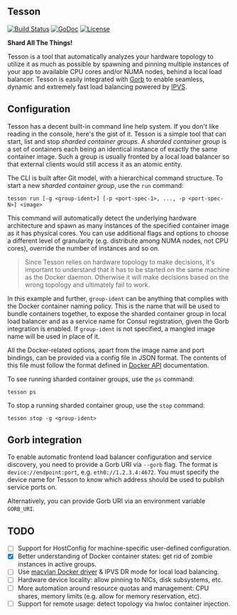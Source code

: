 ## Tesson
[![Build Status](https://travis-ci.org/kobolog/tesson.svg?branch=master)](https://travis-ci.org/kobolog/tesson)
[![GoDoc](https://godoc.org/github.com/kobolog/tesson/lib?status.svg)](https://godoc.org/github.com/kobolog/tesson/lib)
[![License](https://img.shields.io/github/license/kobolog/tesson.svg)](LICENSE)

**Shard All The Things!**

Tesson is a tool that automatically analyzes your hardware topology to utilize it as much as possible by spawning and pinning multiple instances of your app to available CPU cores and/or NUMA nodes, behind a local load balancer. Tesson is easily integrated with [Gorb](https://github.com/kobolog/gorb) to enable seamless, dynamic and extremely fast load balancing powered by [IPVS](https://en.wikipedia.org/wiki/IP_Virtual_Server).

## Configuration

Tesson has a decent built-in command line help system. If you don't like reading in the console, here's the gist of it. Tesson is a simple tool that can start, list and stop _sharded container groups_. A _sharded container group_ is a set of containers each being an identical instance of exactly the same container image. Such a group is usually fronted by a local load balancer so that external clients would still access it as an atomic entity.

The CLI is built after Git model, with a hierarchical command structure. To start a new _sharded container group_, use the `run` command:

    tesson run [-g <group-ident>] [-p <port-spec-1>, ..., -p <port-spec-N>] <image>

This command will automatically detect the underlying hardware architecture and spawn as many instances of the specified container image as it has physical cores. You can use additional flags and options to choose a different level of granularity (e.g. distribute among NUMA nodes, not CPU cores), override the number of instances and so on.

> Since Tesson relies on hardware topology to make decisions, it's important to understand that it has to be started on the same machine as the Docker daemon. Otherwise it will make decisions based on the wrong topology and ultimately fail to work.

In this example and further, `group-ident` can be anything that complies with the Docker container naming policy. This is the name that will be used to bundle containers together, to expose the sharded container group in local load balancer and as a service name for Consul registration, given the Gorb integration is enabled. If `group-ident` is not specified, a mangled image name will be used in place of it.

All the Docker-related options, apart from the image name and port bindings, can be provided via a config file in JSON format. The contents of this file must follow the format defined in [Docker API](https://docs.docker.com/engine/reference/api/docker_remote_api_v1.20/#create-a-container) documentation.

To see running sharded container groups, use the `ps` command:

    tesson ps

To stop a running sharded container group, use the `stop` command:

    tesson stop -g <group-ident>

## Gorb integration

To enable automatic frontend load balancer configuration and service discovery, you need to provide a Gorb URI via `--gorb` flag. The format is `device://endpoint:port`, e.g. `eth0://1.2.3.4:4672`. You must specify the device name for Tesson to know which address should be used to publish service ports on.

Alternatively, you can provide Gorb URI via an environment variable `GORB_URI`.

## TODO

- [ ] Support for HostConfig for machine-specific user-defined configuration.
- [x] Better understanding of Docker container states: get rid of zombie instances in active groups.
- [ ] Use [macvlan Docker driver](https://github.com/docker/docker/blob/master/experimental/vlan-networks.md) & IPVS DR mode for local load balancing.
- [ ] Hardware device locality: allow pinning to NICs, disk subsystems, etc.
- [ ] More automation around resource quotas and management: CPU shares, memory limits (e.g. allow for memory reservation, etc).
- [ ] Support for remote usage: detect topology via hwloc container injection.
